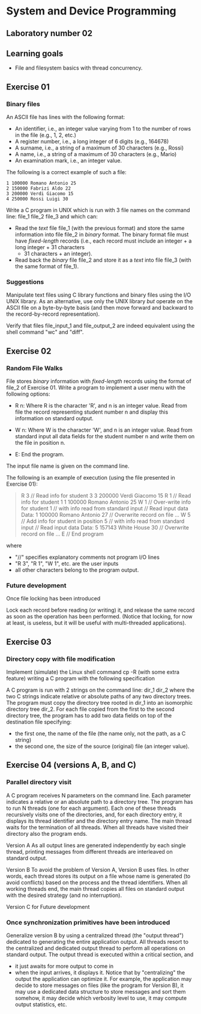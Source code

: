 ﻿# System and Device Programming
## Laboratory number 02

## Learning goals

* File and filesystem basics with thread concurrency.

## Exercise 01

### Binary files

An ASCII file has lines with the following format:
- An identifier, i.e., an integer value varying from 1 to the number
  of rows in the file (e.g., 1, 2, etc.)
- A register number, i.e., a long integer of 6 digits (e.g., 164678)
- A surname, i.e., a string of a maximum of 30 characters (e.g., Rossi)
- A name, i.e., a string of a maximum of 30 characters (e.g., Mario)
- An examination mark, i.e., an integer value.

The following is a correct example of such a file:
```
1 100000 Romano Antonio 25
2 150000 Fabrizi Aldo 22
3 200000 Verdi Giacomo 15
4 250000 Rossi Luigi 30
```

Write a C program in UNIX which is run with 3 file names on the
command line:
file_1  file_2  file_3
and which can:
- Read the *text* file file_1 (with the previous format) and
  store the same information into file file_2 in *binary* format.
  The binary format file must have *fixed-length* records (i.e.,
  each record must include an integer + a long integer + 31 characters
  + 31 characters + an integer).
- Read back the *binary* file file_2 and store it as a *text*
  into file file_3 (with the same format of file_1).

### Suggestions
Manipulate text files using C library functions and binary files
using the I/O UNIX library.
As an alternative, use only the UNIX library *but* operate on the ASCII
file on a byte-by-byte basis (and then move forward and backward to
the record-by-record representation).

Verify that files file_input_1 and file_output_2 are indeed equivalent
using the shell command "wc" and "diff".

## Exercise 02
### Random File Walks

File stores *binary* information with *fixed-length* records
using the format of file_2 of Exercise 01.
Write a program to implement a user menu with the following options:

- R n: Where R is the character 'R', and n is an integer value.
       Read from file the record representing student number n and
       display this information on standard output.

- W n: Where W is the character 'W', and n is an integer value.
       Read from standard input all data fields for the student number
       n and write them on the file in position n.
       
- E: End the program.

The input file name is given on the command line.

The following is an example of execution (using the file presented in
Exercise 01):

> R 3     // Read info for student 3
3 200000 Verdi Giacomo 15
> R 1     // Read info for student 1
1 100000 Romano Antonio 25
> W 1     // Over-write info for student 1
          // with info read from standard input
          // Read input data
Data: 1 100000 Romano Antonio 27
          // Overwrite record on file ...
> W 5     // Add info for student in position 5
          // with info read from standard input
          // Read input data
Data: 5 157143 White House 30
          // Overwrite record on file ...
> E       // End program

where
- "//" specifies explanatory comments not program I/O lines
- "R 3", "R 1", "W 1", etc. are the user inputs
- all other characters belong to the program output.

### Future development
Once file locking has been introduced

Lock each record before reading (or writing) it, and release the
same record as soon as the operation has been performed.
(Notice that locking, for now at least, is useless, but it will be useful
with multi-threaded applications).


## Exercise 03
### Directory copy with file modification

Implement (simulate) the Linux shell command
cp  -R  <source>  <destination>
(with some extra feature) writing a C program with the following
specification

A C program is run with 2 strings on the command line:
dir_1  dir_2
where the two C strings indicate relative or absolute paths
of any two directory trees.
The program must copy the directory tree rooted in dir_1 into an isomorphic
directory tree dir_2.
For each file copied from the first to the second directory tree, the
program has to add two data fields on top of the destination file
specifying:
- the first one, the name of the file (the name only, not the path, as a
  C string) 
- the second one, the size of the source (original) file
  (an integer value).



## Exercise 04 (versions A, B, and C)
### Parallel directory visit

A C program receives N parameters on the command line.
Each parameter indicates a relative or an absolute path to
a directory tree.
The program has to run N threads (one for each argument).
Each one of these threads recursively visits one of the directories,
and, for each directory entry, it displays its thread identifier
and the directory entry name.
The main thread waits for the termination of all threads.
When all threads have visited their directory also the program
ends.

Version A
As all output lines are generated independently by each single
thread, printing messages from different threads are interleaved
on standard output.

Version B
To avoid the problem of Version A, Version B uses files.
In other words, each thread stores its output on a file whose name
is generated (to avoid conflicts) based on the process and the
thread identifiers.
When all working threads end, the main thread copies all files on
standard output with the desired strategy (and no interruption).

Version C for Future development

### Once synchronization primitives have been introduced

Generalize version B by using a centralized thread (the "output thread")
dedicated to generating the entire application output.
All threads resort to the centralized and dedicated output thread to
perform all operations on standard output.
The output thread is executed within a critical section, and
- it just awaits for more output to come in
- when the input arrives, it displays it.
Notice that by "centralizing" the output the application can optimize it.
For example, the application may decide to store messages on files (like
the program for Version B), it may use a dedicated data structure to
store messages and sort them somehow, it may decide which verbosity level
to use, it may compute output statistics, etc.

